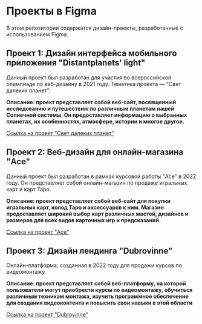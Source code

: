 # Проекты в Figma

В этом репозитории содержатся дизайн-проекты, разработанные с использованием Figma.

## Проект 1: Дизайн интерфейса мобильного приложения "Distantplanets' light"

Данный проект был разработан для участия во всероссийской олимпиаде по веб-дизайну в 2021 году. Тематика проекта — "Cвет далеких планет".

**Описание: проект представляет собой веб-сайт, посвященный исследованию и путешествию по различным планетам нашей Солнечной системы. Он предоставляет информацию о выбранных планетах, их особенностях, атмосфере, истории и многое другое.**

[Ссылка на проект "Cвет далеких планет"](https://www.figma.com/file/U1eVR3GqDRmynvxDzEZloj/Untitled?type=design&node-id=91%3A47&mode=dev&t=JExOy6sHRY9Az6b4-1)

## Проект 2: Веб-дизайн для онлайн-магазина "Ace"

Данный проект был разработан в рамках курсовой работы "Ace" в 2022 году. Он представляет собой онлайн-магазин по продаже игральных карт и карт Таро.

**Описание: проект представляет собой веб-сайт для покупки игральных карт, колод Таро и аксессуаров к ним. Магазин предоставляет широкий выбор карт различных мастей, дизайнов и размеров для всех видов карточных игр и предсказаний.**

[Ссылка на проект "Ace"](https://www.figma.com/file/COegM9xEeHlI9fk1ExDMot/ace?type=design&node-id=0%3A1&mode=dev&t=1EDOfIJC1hmcM3f3-1)

## Проект 3: Дизайн лендинга "Dubrovinne"

Онлайн-платформа, созданная в 2022 году для продажи курсов по видеомонтажу

**Описание: проект представляет собой веб-платформу, на которой пользователи могут приобрести курсы по видеомонтажу, обучиться различным техникам монтажа, изучить программное обеспечение для создания видеоконтента и повысить свои навыки в этой области**

[Ссылка на проект "Dubrovinne"](https://www.figma.com/file/9C6PBoIt4fDqTcAHUtPtiP/dubrovinne?type=design&node-id=0%3A1&mode=dev&t=JRe95aznMiMjsqJF-1)
